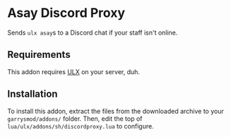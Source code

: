 # Asay Discord Proxy
Sends `ulx asay`s to a Discord chat if your staff isn't online.

## Requirements
This addon requires [ULX](https://github.com/TeamUlysses/ulx) on your server, duh.

## Installation
To install this addon, extract the files from the downloaded archive to your `garrysmod/addons/` folder. Then, edit the top of `lua/ulx/addons/sh/discordproxy.lua` to configure.